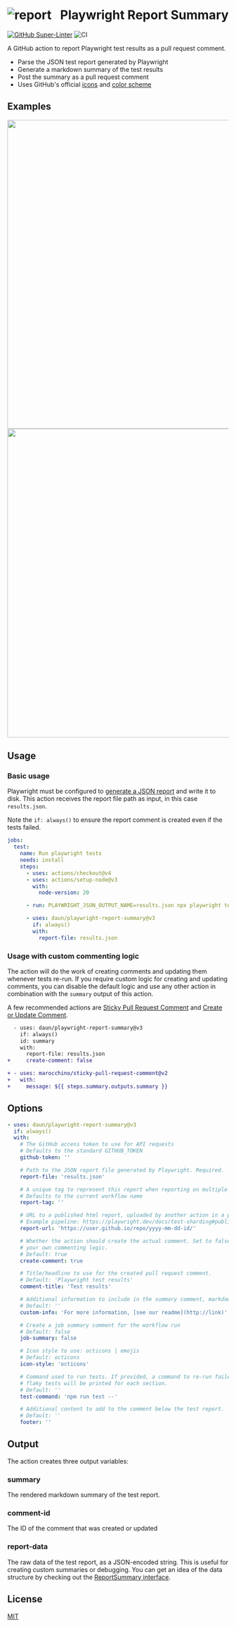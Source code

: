 # ![report](https://icongr.am/octicons/comment-discussion.svg?size=22&color=abb4bf)   Playwright Report Summary

[![GitHub Super-Linter](https://github.com/actions/typescript-action/actions/workflows/linter.yml/badge.svg)](https://github.com/super-linter/super-linter)
![CI](https://github.com/actions/typescript-action/actions/workflows/ci.yml/badge.svg)

A GitHub action to report Playwright test results as a pull request comment.

- Parse the JSON test report generated by Playwright
- Generate a markdown summary of the test results
- Post the summary as a pull request comment
- Uses GitHub's official [icons](https://primer.style/design/foundations/icons) and [color scheme](https://primer.style/design/foundations/color)

## Examples

<img src="assets/comment-passed.png" width="701">

<img src="assets/comment-failed.png" width="701">

## Usage

### Basic usage

Playwright must be configured to [generate a JSON report](https://playwright.dev/docs/test-reporters#json-reporter)
and write it to disk. This action receives the report file path as input, in this case `results.json`.

Note the `if: always()` to ensure the report comment is created even if the tests failed.

```yaml
jobs:
  test:
    name: Run playwright tests
    needs: install
    steps:
      - uses: actions/checkout@v4
      - uses: actions/setup-node@v3
        with:
          node-version: 20

      - run: PLAYWRIGHT_JSON_OUTPUT_NAME=results.json npx playwright test --reporter=json

      - uses: daun/playwright-report-summary@v3
        if: always()
        with:
          report-file: results.json
```

### Usage with custom commenting logic

The action will do the work of creating comments and updating them whenever tests re-run. If you
require custom logic for creating and updating comments, you can disable the default logic and use
any other action in combination with the `summary` output of this action.

A few recommended actions are
[Sticky Pull Request Comment](https://github.com/marketplace/actions/sticky-pull-request-comment)
and [Create or Update Comment](https://github.com/marketplace/actions/create-or-update-comment).

```diff
  - uses: daun/playwright-report-summary@v3
    if: always()
    id: summary
    with:
      report-file: results.json
+     create-comment: false

+ - uses: marocchino/sticky-pull-request-comment@v2
+   with:
+     message: ${{ steps.summary.outputs.summary }}
```

## Options

```yaml
- uses: daun/playwright-report-summary@v3
  if: always()
  with:
    # The GitHub access token to use for API requests
    # Defaults to the standard GITHUB_TOKEN
    github-token: ''

    # Path to the JSON report file generated by Playwright. Required.
    report-file: 'results.json'

    # A unique tag to represent this report when reporting on multiple test runs
    # Defaults to the current workflow name
    report-tag: ''

    # URL to a published html report, uploaded by another action in a previous step.
    # Example pipeline: https://playwright.dev/docs/test-sharding#publishing-report-on-the-web
    report-url: 'https://user.github.io/repo/yyyy-mm-dd-id/'

    # Whether the action should create the actual comment. Set to false to implement
    # your own commenting logic.
    # Default: true
    create-comment: true

    # Title/headline to use for the created pull request comment.
    # Default: 'Playwright test results'
    comment-title: 'Test results'

    # Additional information to include in the summary comment, markdown-formatted
    # Default: ''
    custom-info: 'For more information, [see our readme](http://link)'

    # Create a job summary comment for the workflow run
    # Default: false
    job-summary: false

    # Icon style to use: octicons | emojis
    # Default: octicons
    icon-style: 'octicons'

    # Command used to run tests. If provided, a command to re-run failed or
    # flaky tests will be printed for each section.
    # Default: ''
    test-command: 'npm run test --'

    # Additional content to add to the comment below the test report.
    # Default: ''
    footer: ''
```

## Output

The action creates three output variables:

### summary

The rendered markdown summary of the test report.

### comment-id

The ID of the comment that was created or updated

### report-data

The raw data of the test report, as a JSON-encoded string. This is
useful for creating custom summaries or debugging. You can get an idea
of the data structure by checking out the [ReportSummary interface](https://github.com/daun/playwright-report-summary/blob/main/src/report.ts#L13).

## License

[MIT](./LICENSE)
